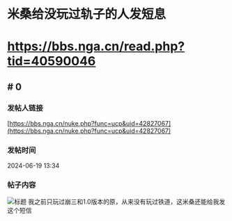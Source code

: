 # 米桑给没玩过轨子的人发短息
# https://bbs.nga.cn/read.php?tid=40590046

## \# 0
### 发帖人链接
[https://bbs.nga.cn/nuke.php?func=ucp&uid=42827067](https://bbs.nga.cn/nuke.php?func=ucp&uid=42827067)
### 发帖时间
2024-06-19 13:34
### 帖子内容
![标题](https://img.nga.178.com/attachments/mon_202406/19/-10hkdbQ8zs6-9pjzK1hT1kShs-13i.jpg)
我之前只玩过崩三和1.0版本的原，从来没有玩过铁道，这米桑还能给我发这个短信

